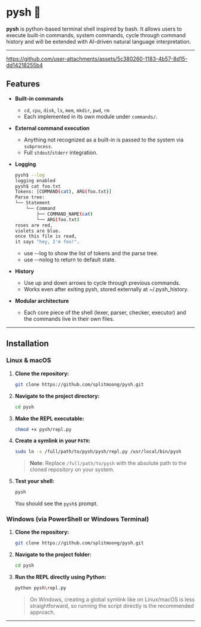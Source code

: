 # pysh 🐚

**pysh** is python-based terminal shell inspired by bash.
 It allows users to execute built-in commands, system commands, cycle through command history and will be extended with AI-driven natural language interpretation.
 
---

https://github.com/user-attachments/assets/5c380260-1183-4b57-8d15-dd14218255b4

## Features

- **Built-in commands**
  - `cd`, `cpu`, `disk`, `ls`, `mem`, `mkdir`, `pwd`, `rm`
  - Each implemented in its own module under `commands/`.

- **External command execution**
  - Anything not recognized as a built-in is passed to the system via `subprocess`.
  - Full `stdout`/`stderr` integration.

- **Logging** 
    ```bash
    pysh$ --log
    logging enabled
    pysh$ cat foo.txt
    Tokens: [COMMAND(cat), ARG(foo.txt)]
    Parse tree:
    └── Statement
        └── Command
            ├── COMMAND_NAME(cat)
            └── ARG(foo.txt)
    roses are red,
    violets are blue.
    once this file is read,
    it says "hey, I'm foo!".
    ```
    - use --log to show the list of tokens and the parse tree.
    - use --nolog to return to default state.

- **History**
  - Use up and down arrows to cycle through previous commands. 
  - Works even after exiting pysh, stored externally at ~/.pysh_history.

- **Modular architecture**
  - Each core piece of the shell (lexer, parser, checker, executor) and the commands live in their own files.

---

## Installation

### Linux & macOS

1.  **Clone the repository:**
    ```bash
    git clone https://github.com/splitmoong/pysh.git
    ```

2.  **Navigate to the project directory:**
    ```bash
    cd pysh
    ```

3.  **Make the REPL executable:**
    ```bash
    chmod +x pysh/repl.py
    ```

4.  **Create a symlink in your `PATH`:**
    ```bash
    sudo ln -s /full/path/to/pysh/pysh/repl.py /usr/local/bin/pysh
    ```
    > **Note**: Replace `/full/path/to/pysh` with the absolute path to the cloned repository on your system.

5.  **Test your shell:**
    ```bash
    pysh
    ```
    You should see the `pysh$` prompt.

### Windows (via PowerShell or Windows Terminal)

1.  **Clone the repository:**
    ```bash
    git clone https://github.com/splitmoong/pysh.git
    ```

2.  **Navigate to the project folder:**
    ```bash
    cd pysh
    ```

3.  **Run the REPL directly using Python:**
    ```bash
    python pysh\repl.py
    ```
    > On Windows, creating a global symlink like on Linux/macOS is less straightforward, so running the script directly is the recommended approach.

---
<!--
## 📁 Project Structure
--!>